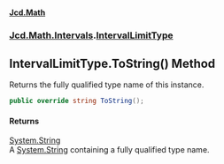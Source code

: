 #### [Jcd.Math](index.md 'index')
### [Jcd.Math.Intervals](Jcd.Math.Intervals.md 'Jcd.Math.Intervals').[IntervalLimitType](Jcd.Math.Intervals.IntervalLimitType.md 'Jcd.Math.Intervals.IntervalLimitType')

## IntervalLimitType.ToString() Method

Returns the fully qualified type name of this instance.

```csharp
public override string ToString();
```

#### Returns
[System.String](https://docs.microsoft.com/en-us/dotnet/api/System.String 'System.String')  
A [System.String](https://docs.microsoft.com/en-us/dotnet/api/System.String 'System.String') containing a fully qualified type name.